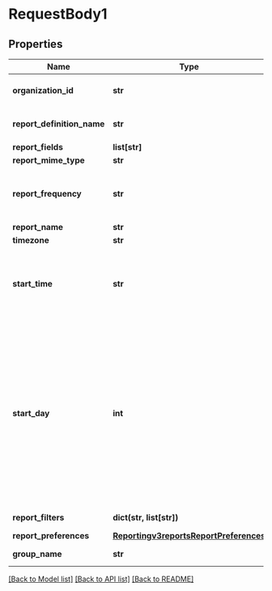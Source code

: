 # RequestBody1

## Properties
Name | Type | Description | Notes
------------ | ------------- | ------------- | -------------
**organization_id** | **str** | Valid CyberSource organizationId | [optional] 
**report_definition_name** | **str** | Valid Report Definition Name | 
**report_fields** | **list[str]** |  | 
**report_mime_type** | **str** |  | 
**report_frequency** | **str** | The frequency for which subscription is created. | 
**report_name** | **str** |  | 
**timezone** | **str** |  | 
**start_time** | **str** | The hour at which the report generation should start. It should be in hhmm format. | 
**start_day** | **int** | This is the start day if the frequency is WEEKLY or MONTHLY. The value varies from 1-7 for WEEKLY and 1-31 for MONTHLY. For WEEKLY 1 means Sunday and 7 means Saturday. By default the value is 1. | [optional] 
**report_filters** | **dict(str, list[str])** | List of filters to apply | [optional] 
**report_preferences** | [**Reportingv3reportsReportPreferences**](Reportingv3reportsReportPreferences.md) |  | [optional] 
**group_name** | **str** | Valid GroupName | [optional] 

[[Back to Model list]](../README.md#documentation-for-models) [[Back to API list]](../README.md#documentation-for-api-endpoints) [[Back to README]](../README.md)


